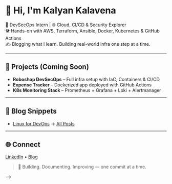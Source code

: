 # 👋 Hi, I'm Kalyan Kalavena

🔐 DevSecOps Intern | 🌐 Cloud, CI/CD & Security Explorer  
🛠️ Hands-on with AWS, Terraform, Ansible, Docker, Kubernetes & GitHub Actions  
✍️ Blogging what I learn. Building real-world infra one step at a time.

---

## 🚀 Projects (Coming Soon)

- **Roboshop DevSecOps** – Full infra setup with IaC, Containers & CI/CD
- **Expense Tracker** – Dockerized app deployed with GitHub Actions
- **K8s Monitoring Stack** – Prometheus + Grafana + Loki + Alertmanager

---

## 📘 Blog Snippets

- [Linux for DevOps](https://kalyankalavena.blogspot.com/2024/06/linux-basics-for-devops.html) 
→ [All Posts](https://kalyankalavena.blogspot.com/)

---

## 🌐 Connect

[LinkedIn](https://www.linkedin.com/in/kalyankalavena/) • [Blog](https://kalyankalavena.blogspot.com/)

> 🚧 Building. Documenting. Improving — one commit at a time.

-->
